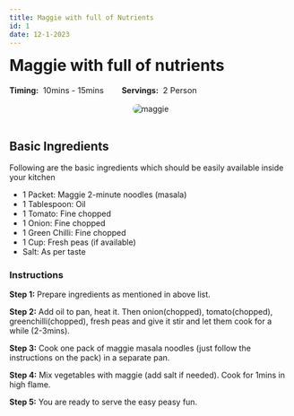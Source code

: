 ```yaml
---
title: Maggie with full of Nutrients
id: 1
date: 12-1-2023
---
```


<style>
    .heading{
        margin-top:1rem;
    }
    .infoWrapper{
        display:flex;
        gap:2rem;
    }
    .servingTimingWrapper{
        display: flex;
        align-items: center;
        gap: 0.5rem;
    }
    .title{
        font-weight:700;
    }
    .subTitle{
        font-size:0.9rem;
    }
    .imgWrapper{
        text-align:center; 
        padding:1rem 0rem;
    }
    img{
        max-width: 80%;
        border-radius: 1rem
    }
</style>

<h1 class='heading'>Maggie with full of nutrients</h1>

<div class='infoWrapper'>
    <div class='servingTimingWrapper'> 
        <div class='title'>Timing:</div>
        <div class='subtitle'>10mins - 15mins</div>
    </div> 
    <div class='servingTimingWrapper'>
        <div class='title'>Servings:</div> 
        <div class='subTitle'>2 Person</div>
    </div>
</div>

<div class='imgWrapper'>
<img src='/recipes/maggie/main.jpg' alt='maggie' />
</div>

## Basic Ingredients

Following are the basic ingredients which should be easily available inside your kitchen

- 1 Packet: Maggie 2-minute noodles (masala)
- 1 Tablespoon: Oil
- 1 Tomato: Fine chopped
- 1 Onion: Fine chopped
- 1 Green Chilli: Fine chopped
- 1 Cup: Fresh peas (if available)
- Salt: As per taste

### Instructions

**Step 1:** Prepare ingredients as mentioned in above list.

**Step 2:** Add oil to pan, heat it. Then onion(chopped), tomato(chopped), greenchilli(chopped), fresh peas and give it stir and let them
cook for a while (2-3mins).

**Step 3:** Cook one pack of maggie masala noodles (just follow the instructions on the pack) in a separate pan.

**Step 4:** Mix vegetables with maggie (add salt if needed). Cook for 1mins in high flame.

**Step 5:** You are ready to serve the easy peasy fun.
